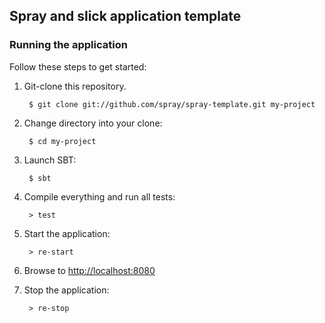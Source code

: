 ## Spray and slick application template


### Running the application
Follow these steps to get started:

1. Git-clone this repository.

        $ git clone git://github.com/spray/spray-template.git my-project

2. Change directory into your clone:

        $ cd my-project

3. Launch SBT:

        $ sbt

4. Compile everything and run all tests:

        > test

5. Start the application:

        > re-start

6. Browse to [http://localhost:8080](http://localhost:8080/)

7. Stop the application:

        > re-stop

